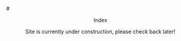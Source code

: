 #<center>Index</center>
<center>Site is currently under construction, please check back later!</center>
